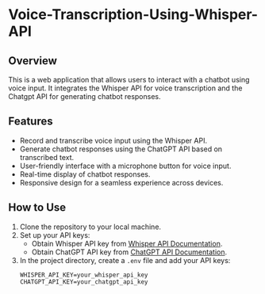 # Voice-Transcription-Using-Whisper-API

## Overview

This is a web application that allows users to interact with a chatbot using voice input. It integrates the Whisper API for voice transcription and the Chatgpt API for generating chatbot responses.

## Features

- Record and transcribe voice input using the Whisper API.
- Generate chatbot responses using the ChatGPT API based on transcribed text.
- User-friendly interface with a microphone button for voice input.
- Real-time display of chatbot responses.
- Responsive design for a seamless experience across devices.

## How to Use

1. Clone the repository to your local machine.
2. Set up your API keys:
   - Obtain Whisper API key from [Whisper API Documentation](link-to-whisper-api-docs).
   - Obtain ChatGPT API key from [ChatGPT API Documentation](link-to-chatgpt-api-docs).
3. In the project directory, create a `.env` file and add your API keys:
   ```plaintext
   WHISPER_API_KEY=your_whisper_api_key
   CHATGPT_API_KEY=your_chatgpt_api_key
